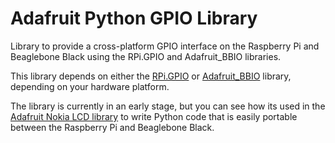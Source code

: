 Adafruit Python GPIO Library
============================

Library to provide a cross-platform GPIO interface on the Raspberry Pi and Beaglebone Black using the RPi.GPIO and Adafruit_BBIO libraries.

This library depends on either the [RPi.GPIO](https://pypi.python.org/pypi/RPi.GPIO) or [Adafruit_BBIO](https://pypi.python.org/pypi/Adafruit_BBIO) library, depending on your hardware platform.

The library is currently in an early stage, but you can see how its used in the [Adafruit Nokia LCD library](https://pypi.python.org/pypi/Adafruit_BBIO) to write Python code that is easily portable between the Raspberry Pi and Beaglebone Black.
